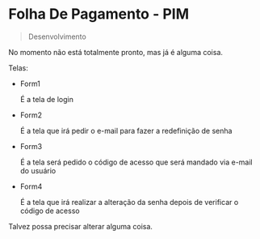 # Folha De Pagamento - PIM

> Desenvolvimento

<p> No momento não está totalmente pronto, mas já é alguma coisa.</p>
<p>Telas: </p>

<ul> 
<li> Form1 </li>
  <p>É a tela de login </p>
  
  <li> Form2 </li>
  <p>É a tela que irá pedir o e-mail para fazer a redefinição de senha </p>
  
  <li> Form3 </li>
  <p>É a tela será pedido o código de acesso que será mandado via e-mail do usuário </p>
  
  <li> Form4 </li>
  <p>É a tela que irá realizar a alteração da senha depois de verificar o código de acesso </p>
  
</ul>

<p>Talvez possa precisar alterar alguma coisa.</p>
